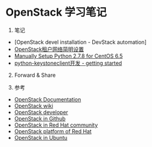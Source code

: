 # OpenStack 学习笔记

1. 笔记
  * [OpenStack devel installation - DevStack automation]
  * [OpenStack租户网络简明设置](/os/tenant-networking-zh.rst)
  * [Manually Setup Python 2.7.8 for CentOS 6.5](/os/devel-env.rst)
  * [python-keystoneclient开发 - getting started](/os/python-keystoneclient开发getting-started.rst)

2. Forward & Share

3. 参考
  - [OpenStack Documentation](http://docs.openstack.org/)
  - [OpenStack wiki](https://wiki.openstack.org/wiki/Main_Page)
  - [OpenStack developer](http://docs.openstack.org/developer/openstack-projects.html)
  - [OpenStack in Github](https://github.com/openstack/)
  - [OpenStack in Red Hat community](https://openstack.redhat.com/Main_Page)
  - [OpenStack platform of Red Hat](https://access.redhat.com/documentation/en-US/Red_Hat_Enterprise_Linux_OpenStack_Platform/)
  - [OpenStack in Ubuntu](http://www.ubuntu.com/cloud/openstack/)
